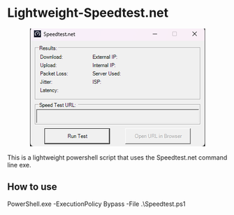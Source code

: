 # Lightweight-Speedtest.net
<p align="center">
  <img src="https://github.com/Tachaeon/Lightweight-Speedtest.net/blob/main/images/screengrab.png" />
</p>

This is a lightweight powershell script that uses the Speedtest.net command line exe.

## How to use
PowerShell.exe -ExecutionPolicy Bypass -File .\Speedtest.ps1
